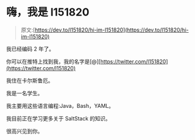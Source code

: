 # 嗨，我是 l151820

> 原文:[https://dev.to/l151820/hi-im-l151820](https://dev.to/l151820/hi-im-l151820)

我已经编码 2 年了。

你可以在推特上找到我，我的名字是[@][https://twitter.com/l151820](https://twitter.com/l151820)

我住在卡尔斯鲁厄。

我是一名学生。

我主要用这些语言编程:Java，Bash，YAML。

我目前正在学习更多关于 SaltStack 的知识。

很高兴见到你。